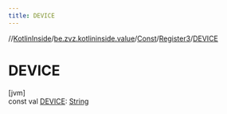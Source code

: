```yaml
---
title: DEVICE
---
```

//[KotlinInside](../../../../index.html)/[be.zvz.kotlininside.value](../../index.html)/[Const](../index.html)/[Register3](index.html)/[DEVICE](-d-e-v-i-c-e.html)



# DEVICE



[jvm]\
const val [DEVICE](-d-e-v-i-c-e.html): [String](https://kotlinlang.org/api/latest/jvm/stdlib/kotlin/-string/index.html)




